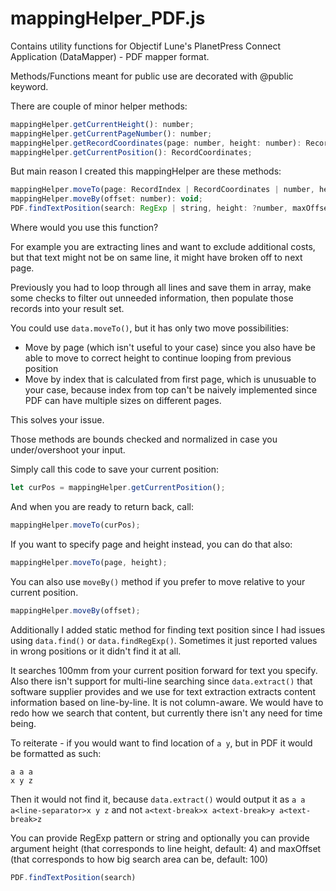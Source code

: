 # mappingHelper_PDF.js

Contains utility functions for Objectif Lune's PlanetPress Connect Application (DataMapper) - PDF mapper format.

Methods/Functions meant for public use are decorated with @public keyword.

There are couple of minor helper methods:

```javascript
mappingHelper.getCurrentHeight(): number;
mappingHelper.getCurrentPageNumber(): number;
mappingHelper.getRecordCoordinates(page: number, height: number): RecordCoordinates;
mappingHelper.getCurrentPosition(): RecordCoordinates;
```

But main reason I created this mappingHelper are these methods:

```javascript
mappingHelper.moveTo(page: RecordIndex | RecordCoordinates | number, height: ?number): void;
mappingHelper.moveBy(offset: number): void;
PDF.findTextPosition(search: RegExp | string, height: ?number, maxOffset: ?number): { left: number, right: number, offset: number };
```

Where would you use this function?

For example you are extracting lines and want to exclude additional costs, but that text might not be on same line,
it might have broken off to next page.

Previously you had to loop through all lines and save them in array, make some checks to filter out unneeded information,
then populate those records into your result set.

You could use `data.moveTo()`, but it has only two move possibilities:

- Move by page (which isn't useful to your case) since you also have be able to move to correct height to continue looping from previous position
- Move by index that is calculated from first page, which is unusuable to your case, because index from top can't be naively implemented since PDF can have multiple sizes on different pages.

This solves your issue.

Those methods are bounds checked and normalized in case you under/overshoot your input.

Simply call this code to save your current position:

```javascript
let curPos = mappingHelper.getCurrentPosition();
```

And when you are ready to return back, call:

```javascript
mappingHelper.moveTo(curPos);
```

If you want to specify page and height instead, you can do that also:

```javascript
mappingHelper.moveTo(page, height);
```

You can also use `moveBy()` method if you prefer to move relative to your current position.

```javascript
mappingHelper.moveBy(offset);
```

Additionally I added static method for finding text position since I had issues using `data.find()` or `data.findRegExp()`.
Sometimes it just reported values in wrong positions or it didn't find it at all.

It searches 100mm from your current position forward for text you specify.
Also there isn't support for multi-line searching since `data.extract()` that software supplier provides and we use for text extraction extracts content information based on line-by-line. It is not column-aware. We would have to redo how we search that content, but currently there isn't any need for time being.

To reiterate - if you would want to find location of `a y`, but in PDF it would be formatted as such:

```plaintext
a a a
x y z
```

Then it would not find it, because `data.extract()` would output it as `a a a<line-separator>x y z` and not `a<text-break>x a<text-break>y a<text-break>z`

You can provide RegExp pattern or string and optionally you can provide argument height (that corresponds to line height, default: 4) and maxOffset (that corresponds to how big search area can be, default: 100)

```javascript
PDF.findTextPosition(search)
```
